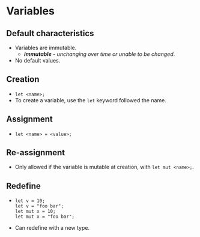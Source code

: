 # Variables

## Default characteristics

- Variables are immutable.
    - **_immutable_** - _unchanging over time or unable to be changed_.
- No default values.

## Creation
- `let <name>;`
- To create a variable, use the `let` keyword followed the name.

## Assignment
- `let <name> = <value>;`

## Re-assignment
- Only allowed if the variable is mutable at creation, with `let mut <name>;`.

## Redefine
- ```rustlang
  let v = 10;
  let v = "foo bar";
  let mut x = 10;
  let mut x = "foo bar";
  ```
- Can redefine with a new type.